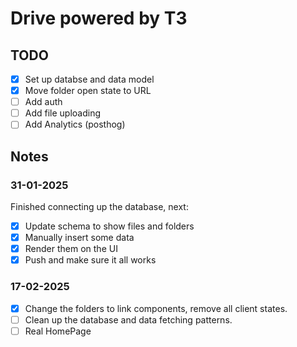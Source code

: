 # Drive powered by T3

## TODO

- [x] Set up databse and data model
- [x] Move folder open state to URL
- [ ] Add auth
- [ ] Add file uploading
- [ ] Add Analytics (posthog)

## Notes

### 31-01-2025

Finished connecting up the database, next:
- [x] Update schema to show files and folders
- [x] Manually insert some data
- [x] Render them on the UI
- [x] Push and make sure it all works

### 17-02-2025

- [x] Change the folders to link components, remove all client states.
- [ ] Clean up the database and data fetching patterns.
- [ ] Real HomePage